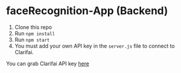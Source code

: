 # faceRecognition-App (Backend)

1. Clone this repo
2. Run `npm install`
3. Run `npm start`
4. You must add your own API key in the `server.js` file to connect to Clarifai.

You can grab Clarifai API key [here](https://www.clarifai.com/)

